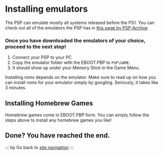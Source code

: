 # Installing emulators

The PSP can emulate mostly all systems released before the PS1. You can check out all of the emulators the PSP has in [this page by PSP-Archive](https://psp-archive.github.io/emulators/all-emulators-for-PSP.html)

### Once you have downloaded the emulators of your choice, proceed to the next step!

1. Connect your PSP to your PC
2. Copy the emulator folder with the EBOOT.PBP to `PSP\GAME`.
3. It should show up under your Memory Stick in the Game Menu.

Installing roms depends on the emulator. Make sure to read up on how you can install roms for your emulator simply by googling. Seriously, it takes like 3 minutes.

## Installing Homebrew Games

 Homebrew games come in EBOOT.PBP form. You can simply follow the steps above to install any homebrew games you like!

## Done? You have reached the end.

::: tip
Go back to [site navigation](/site-navigation.md)
:::